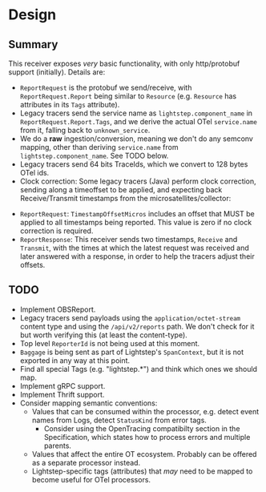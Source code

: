 # Design

## Summary

This receiver exposes *very* basic functionality, with only http/protobuf support
(initially). Details are:

* `ReportRequest` is the protobuf we send/receive, with `ReportRequest.Report`
  being similar to `Resource` (e.g. `Resource` has attributes in its `Tags` attribute).
* Legacy tracers send the service name as `lightstep.component_name` in
  `ReportRequest.Report.Tags`, and we derive the actual OTel `service.name`
  from it, falling back to `unknown_service`.
* We do a **raw** ingestion/conversion, meaning we don't do any semconv mapping,
 other than deriving `service.name` from `lightstep.component_name`. See
 TODO below.
* Legacy tracers send 64 bits TraceIds, which we convert to 128 bytes OTel ids.
* Clock correction: Some legacy tracers (Java) perform clock correction, sending
 along a timeoffset to be applied, and expecting back Receive/Transmit
 timestamps from the microsatellites/collector:
 - `ReportRequest`: `TimestampOffsetMicros` includes an offset that MUST
   be applied to all timestamps being reported. This value is zero if
   no clock correction is required.
 - `ReportResponse`: This receiver sends two timestamps, `Receive` and
   `Transmit`, with the times at which the latest request was received
   and later answered with a response, in order to help the tracers
   adjust their offsets.

## TODO

* Implement OBSReport.
* Legacy tracers send payloads using the `application/octet-stream` content type and using the
  `/api/v2/reports` path. We don't check for it but worth verifying this (at least the
  content-type).
* Top level `ReporterId` is not being used at this moment.
* `Baggage` is being sent as part of Lightstep's `SpanContext`, but it is not exported in any way at this point.
* Find all special Tags (e.g. "lightstep.*") and think which ones we should map.
* Implement gRPC support.
* Implement Thrift support.
* Consider mapping semantic conventions:
  - Values that can be consumed within the processor, e.g. detect event names from Logs, detect `StatusKind` from error tags.
    - Consider using the OpenTracing compatibilty section in the Specification, which states how to process errors and multiple parents.
  - Values that affect the entire OT ecosystem. Probably can be offered as a separate processor instead.
  - Lightstep-specific tags (attributes) that _may_ need to be mapped to become useful for OTel processors.
